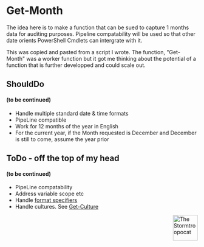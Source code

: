 # Get-Month

The idea here is to make a function that can be sued to capture 1 months data for auditing purposes. Pipeline compatability will be used so that other date orients PowerShell Cmdlets can intergrate with it.

This was copied and pasted from a script I wrote. The function, "Get-Month" was a worker function but it got me thinking about the potential of a function that is further developped and could scale out.

## ShouldDo
#### (to be continued)

+ Handle multiple standard date & time formats
+ PipeLine compatible
+ Work for 12 months of the year in English
+ For the current year, if the Month requested is December and December is still to come, assume the year prior

## ToDo - off the top of my head
#### (to be continued)

+ PipeLine compatability
+ Address variable scope etc
+ Handle [format specifiers](https://docs.microsoft.com/en-us/dotnet/standard/base-types/standard-date-and-time-format-strings#table-of-format-specifiers)
+ Handle cultures. See [Get-Culture](https://docs.microsoft.com/en-us/powershell/module/microsoft.powershell.utility/get-culture?view=powershell-7)

<img src="https://octodex.github.com/images/stormtroopocat.jpg" alt="The Stormtroopocat" width="65" height="67" style="float:right"/>
